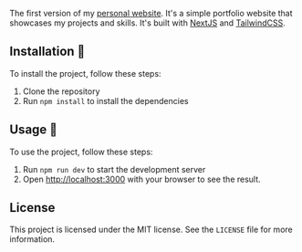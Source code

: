 The first version of my [personal website](https://jfmartinez.dev). It's a simple portfolio website that showcases my projects and skills. It's built with [NextJS](https://nextjs.org/) and [TailwindCSS](https://tailwindcss.com/).

## Installation :wrench:

To install the project, follow these steps:

1. Clone the repository
2. Run `npm install` to install the dependencies

## Usage :rocket:

To use the project, follow these steps:

1. Run `npm run dev` to start the development server
2. Open [http://localhost:3000](http://localhost:3000) with your browser to see the result.

## License

This project is licensed under the MIT license. See the `LICENSE` file for more information.
